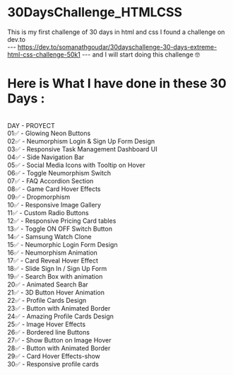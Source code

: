 # 30DaysChallenge_HTMLCSS
This is my first challenge of 30 days in html and css
I found a challenge on dev.to  
--- https://dev.to/somanathgoudar/30dayschallenge-30-days-extreme-html-css-challenge-50k1  --- 
and I will start doing this challenge 🤓

 
#  Here is What I have done in these 30 Days : 
<br> DAY -  PROYECT
<br>01✅ - Glowing Neon Buttons
<br>02✅ - Neumorphism Login & Sign Up Form Design
<br>03✅ - Responsive Task Management Dashboard UI
<br>04✅ - Side Navigation Bar
<br>05✅ - Social Media Icons with Tooltip on Hover
<br>06✅ - Toggle Neumorphism Switch
<br>07✅ - FAQ Accordion Section
<br>08✅ - Game Card Hover Effects
<br>09✅ - Dropmorphism
<br>10✅ - Responsive Image Gallery
<br>11✅ - Custom Radio Buttons
<br>12✅ - Responsive Pricing Card tables
<br>13✅ - Toggle ON OFF Switch Button
<br>14✅ - Samsung Watch Clone
<br>15✅ - Neumorphic Login Form Design
<br>16✅ - Neumorphism Animation
<br>17✅ - Card Reveal Hover Effect
<br>18✅ - Slide Sign In / Sign Up Form 
<br>19✅ - Search Box with animation
<br>20✅ - Animated Search Bar
<br>21✅ - 3D Button Hover Animation
<br>22✅ - Profile Cards Design
<br>23✅ - Button with Animated Border
<br>24✅ - Amazing Profile Cards Design
<br>25✅ - Image Hover Effects
<br>26✅ - Bordered line Buttons
<br>27✅ - Show Button on Image Hover
<br>28✅ - Button with Animated Border
<br>29✅ - Card Hover Effects-show
<br>30✅ - Responsive profile cards
